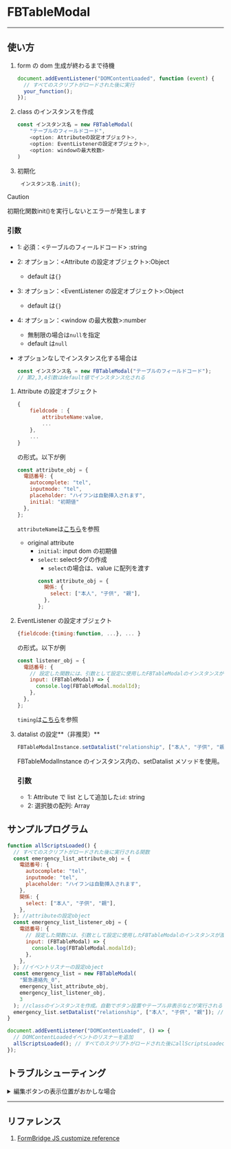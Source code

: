 # FBTableModal

---

## 使い方

1. form の dom 生成が終わるまで待機

   ```js
   document.addEventListener("DOMContentLoaded", function (event) {
     // すべてのスクリプトがロードされた後に実行
     your_function();
   });
   ```

2. class のインスタンスを作成

   ```js
   const インスタンス名 = new FBTableModal(
       "テーブルのフィールドコード",
       <option: Attributeの設定オブジェクト>,
       <option: EventListenerの設定オブジェクト>,
       <option: windowの最大枚数>
   )
   ```

3. 初期化
   
   ```js
    インスタンス名.init();
    ```

> [!CAUTION]
> 初期化関数init()を実行しないとエラーが発生します

### 引数

   - 1: 必須：<テーブルのフィールドコード> :string
   - 2: オプション：<Attribute の設定オブジェクト>:Object
     - default は`{}`
   - 3: オプション：<EventListener の設定オブジェクト>:Object
     - default は`{}`
   - 4: オプション：<window の最大枚数>:number
     - 無制限の場合は`null`を指定
     - default は`null`

   - オプションなしでインスタンス化する場合は
     ```js
     const インスタンス名 = new FBTableModal("テーブルのフィールドコード");
     // 第2,3,4引数はdefault値でインスタンス化される
     ```

1. Attribute の設定オブジェクト

   ```js
   {
       fieldcode : {
           attributeName:value,
           ...
       },
       ...
   }
   ```

   の形式。以下が例

   ```js
   const attribute_obj = {
     電話番号: {
       autocomplete: "tel",
       inputmode: "tel",
       placeholder: "ハイフンは自動挿入されます",
       initial: "初期値"
     },
   };
   ```

   `attributeName`は[こちら](https://developer.mozilla.org/ja/docs/Web/HTML/Attributes)を参照

   - original attribute
     - `initial`: input dom の初期値
     - `select`: selectタグの作成
       - `select`の場合は、value に配列を渡す
        ```js
        const attribute_obj = {
          関係: {
            select: ["本人", "子供", "親"],
          },
        };
        ```

2. EventListener の設定オブジェクト

   ```js
   {fieldcode:{timing:function, ...}, ... }
   ```

   の形式。以下が例

   ```js
   const listener_obj = {
     電話番号: {
       // 設定した関数には、引数として設定に使用したFBTableModalのインスタンスが渡される。
       input: (FBTableModal) => {
         console.log(FBTableModal.modalId);
       },
     },
   };
   ```

   `timing`は[こちら](https://web-designer.cman.jp/javascript_ref/event_list/)を参照

3. datalist の設定**（非推奨）**
   ```js
   FBTableModalInstance.setDatalist("relationship", ["本人", "子供", "親"]); //datalistを設置
   ```
   FBTableModalInstance のインスタンス内の、setDatalist メソッドを使用。
   ### 引数
   - 1: Attribute で list として追加した`id`: string
   - 2: 選択肢の配列: Array

## サンプルプログラム

```js
function allScriptsLoaded() {
  // すべてのスクリプトがロードされた後に実行される関数
  const emergency_list_attribute_obj = {
    電話番号: {
      autocomplete: "tel",
      inputmode: "tel",
      placeholder: "ハイフンは自動挿入されます",
    },
    関係: {
      select: ["本人", "子供", "親"],
    },
  }; //attributeの設定object
  const emergency_list_listener_obj = {
    電話番号: {
      // 設定した関数には、引数として設定に使用したFBTableModalのインスタンスが渡される。
      input: (FBTableModal) => {
        console.log(FBTableModal.modalId);
      },
    },
  }; //イベントリスナーの設定object
  const emergency_list = new FBTableModal(
    "緊急連絡先_0",
    emergency_list_attribute_obj,
    emergency_list_listener_obj,
    3
  ); //classのインスタンスを作成。自動でボタン設置やテーブル非表示などが実行される
  emergency_list.setDatalist("relationship", ["本人", "子供", "親"]); //datalistを設置
}

document.addEventListener("DOMContentLoaded", () => {
  // DOMContentLoadedイベントのリスナーを追加
  allScriptsLoaded(); // すべてのスクリプトがロードされた後にallScriptsLoaded関数を実行
});
```

## トラブルシューティング

<details><summary>編集ボタンの表示位置がおかしな場合</summary>

### FormBridge のフィールド配置の問題です

編集ボタンの DOM は、元のテーブルのあった DOM の、親の DOM の末尾に追加されます

```js
this.table_dom.parentElement.parentElement.appendChild(buttonWrapper);
```

1. FormBridge のコンソール画面を開き、「フォームのデザイン」を選択

<img width="214" alt="image" src="https://github.com/kento-nkr/FBTableModal/assets/127807502/eb52bee1-306c-4fbc-ab1b-9370dafd5ff1">

2. 該当テーブルまで行き、以下の条件を満たすようにフィールドをドラッグして動かす

   ![FBTableEdit ボタン配置の説明](https://github.com/kento-nkr/FBTableModal/assets/127807502/ec72eaf0-415c-477f-bdce-837f677e9398)

</details>

---

## リファレンス

1. [FormBridge JS customize reference](https://formbridge.kintoneapp.com/help/customize)
